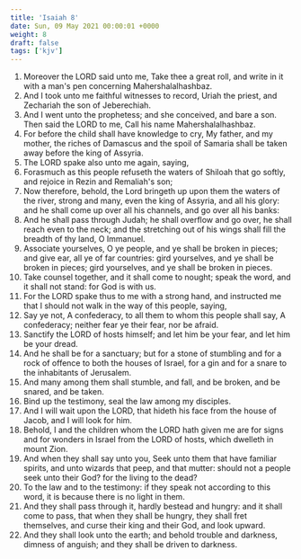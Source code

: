 ```yaml
---
title: 'Isaiah 8'
date: Sun, 09 May 2021 00:00:01 +0000
weight: 8
draft: false
tags: ['kjv'] 
---
```


1. Moreover the LORD said unto me, Take thee a great roll, and write in it with a man's pen concerning Mahershalalhashbaz.
2. And I took unto me faithful witnesses to record, Uriah the priest, and Zechariah the son of Jeberechiah.
3. And I went unto the prophetess; and she conceived, and bare a son. Then said the LORD to me, Call his name Mahershalalhashbaz.
4. For before the child shall have knowledge to cry, My father, and my mother, the riches of Damascus and the spoil of Samaria shall be taken away before the king of Assyria.
5. The LORD spake also unto me again, saying,
6. Forasmuch as this people refuseth the waters of Shiloah that go softly, and rejoice in Rezin and Remaliah's son;
7. Now therefore, behold, the Lord bringeth up upon them the waters of the river, strong and many, even the king of Assyria, and all his glory: and he shall come up over all his channels, and go over all his banks:
8. And he shall pass through Judah; he shall overflow and go over, he shall reach even to the neck; and the stretching out of his wings shall fill the breadth of thy land, O Immanuel.
9. Associate yourselves, O ye people, and ye shall be broken in pieces; and give ear, all ye of far countries: gird yourselves, and ye shall be broken in pieces; gird yourselves, and ye shall be broken in pieces.
10. Take counsel together, and it shall come to nought; speak the word, and it shall not stand: for God is with us.
11. For the LORD spake thus to me with a strong hand, and instructed me that I should not walk in the way of this people, saying,
12. Say ye not, A confederacy, to all them to whom this people shall say, A confederacy; neither fear ye their fear, nor be afraid.
13. Sanctify the LORD of hosts himself; and let him be your fear, and let him be your dread.
14. And he shall be for a sanctuary; but for a stone of stumbling and for a rock of offence to both the houses of Israel, for a gin and for a snare to the inhabitants of Jerusalem.
15. And many among them shall stumble, and fall, and be broken, and be snared, and be taken.
16. Bind up the testimony, seal the law among my disciples.
17. And I will wait upon the LORD, that hideth his face from the house of Jacob, and I will look for him.
18. Behold, I and the children whom the LORD hath given me are for signs and for wonders in Israel from the LORD of hosts, which dwelleth in mount Zion.
19. And when they shall say unto you, Seek unto them that have familiar spirits, and unto wizards that peep, and that mutter: should not a people seek unto their God? for the living to the dead?
20. To the law and to the testimony: if they speak not according to this word, it is because there is no light in them.
21. And they shall pass through it, hardly bestead and hungry: and it shall come to pass, that when they shall be hungry, they shall fret themselves, and curse their king and their God, and look upward.
22. And they shall look unto the earth; and behold trouble and darkness, dimness of anguish; and they shall be driven to darkness.
